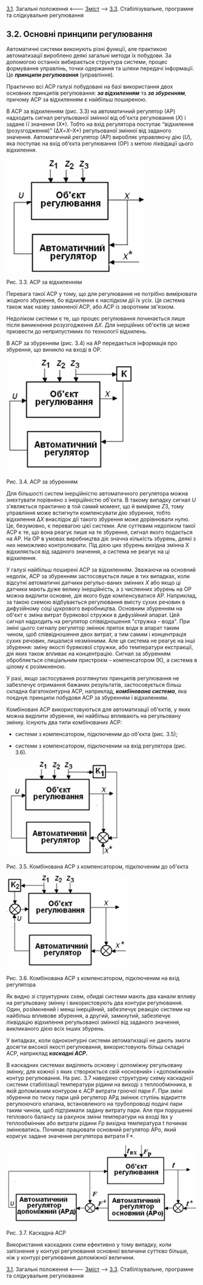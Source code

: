 [3.1](3_1.md). Загальні положення <--- [Зміст](README.md) --> [3.3](3_3.md). Стабілізувальне, програмне та слідкувальне регулювання

## 3.2. Основні принципи регулювання

Автоматичні системи виконують різні функції, але практикою автоматизації вироблено деякі загальні методи їх побудови. 
 За допомогою останніх вибирається структура системи, процес формування управлінь, точки одержання та шляхи передачі інформації. Це  ***принципи регулювання*** (управління).

Практично всі АСР галузі побудовані на базі використання двох основних принципів регулювання: ***за відхиленням*** та ***за збуренням***, причому АСР за відхиленням є найбільш поширеною. 

В АСР за відхиленням (рис. 3.3) на автоматичний регулятор (АР) надходить сигнал регульованої змінної від об'єкта регулювання (*Х*) і задане її значення (Х\*). Тобто на вхід регулятора поступає “відхилення (розузгодження)” (∆*Х*=*Х*–Х\*) регульованої змінної від за­даного значення. Автоматичний регулятор (АР) виробляє управляючу дію (*U*), яка поступає на вхід об‘єкта регулювання (ОР) з метою ліквідації цього відхилення.

![image-20220711211135738](media3/image-20220711211135738.png)

Рис. 3.3. АСР за відхиленням

Перевага такої АСР у тому, що для регулювання не потрібно вимірювати жодного збурення, бо відхилення є наслідком дії їх усіх. Ця система також має назву замкненої АСР, або АСР із зворотним зв'язком.

Недоліком системи є те, що процес регулювання починається лише після виникнення розузгодження ∆*Х*. Для інерційних об'єктів це може призвести до неприпустимих по технології відхилень. 

В АСР за збуренням (рис. 3.4) на АР передається інформація про збурення, що виникло на вході в ОР.

![image-20220711211246151](media3/image-20220711211246151.png)

Рис. 3.4. АСР за збуренням

Для більшості систем інерційністю автоматичного регулятора можна знехтувати порівняно з інерційністю об'єкта. В такому випадку сигнал *U* з'являється практично в той самий момент, що й виміряне *Z*3, тому управління може встигнути компенсувати дію збурення, тобто відхилення ∆*Х* внаслідок дії такого збурення може дорівнювати нулю. Це, безумовно, є перевагою цієї системи. 
 Але суттєвим недоліком такої АСР є те, що вона реагує лише на те збурення, сигнал якого подається на АР. На ОР в умовах виробництва діє значна кількість збурень, деякі з них неможливо контролювати. Під дією цих збурень вихідна змінна X відхиляється від заданого значення, а система не реагує на ці відхилення.

У галузі найбільш поширені АСР за відхиленням. Зважаючи на основний недолік, АСР за збуренням застосовується лише в тих випадках, коли відсутні автоматичні датчики регульо-ваних змінних *X* або якщо ці датчики мають дуже велику інерційність, а з численних збурень на ОР можна виділити основне, дія якого буде компенсуватися АР. Наприклад, за такою схемою відбувається регулювання вмісту сухих речовин в дифузійному соці цукрового виробництва. Основним збуренням на об'єкт є зміна витрат бурякової стружки в дифузійний апарат. Цей сигнал надходить на регулятор співвідношення "стружка – вода". При зміні цього сигналу регулятор змінює приток води в апарат таким чином, щоб співвідношення двох витрат, а тим самим і концентрація сухих речовин, лишалися незмінними. Але ця система не реагує на інші збурення: зміну якості бурякової стружки, або температури екстракції, дія яких також впливає на концентрацію. Сигнал за збуренням обробляється спеціальним пристроєм – компенсатором (К), а система в цілому є розімкненою.

У разі, якщо застосування розглянутих принципів регулювання не забезпечує отримання бажаних результатів, застосовується більш складна багатоконтурна АСР, наприклад, ***комбінована система***, яка поєднує принципи побудови АСР за збуренням і відхиленням.

Комбіновані АСР використовуються для автоматизації об'єктів, у яких можна виділити збурення, які найбільш впливають на регульовану змінну. Існують два типи комбінованих АСР:

- системи з компенсатором, підключеним до об'єкта (рис. 3.5);

- системи з компенсатором, підключеним на вхід регулятора (рис. 3.6).

![image-20220711211409201](media3/image-20220711211409201.png)

Рис. 3.5. Комбінована АСР з компенсатором, підключеним до об'єкта

![image-20220711211752868](media3/image-20220711211752868.png)

Рис. 3.6. Комбінована АСР з компенсатором, підключеним на вхід регулятора

Як видно зі структурних схем, обидві системи мають два канали впливу на регульовану змінну і використовують два контури регулювання. Один, розімкнений і менш інерційний, забезпечує реакцію системи на найбільш впливове збурення, а другий, замкнутий, забезпечує ліквідацію відхилення регульованої змінної від заданого значення, викликаного дією всіх інших збурень.

У випадках, коли одноконтурні системи автоматизації не дають змоги досягти високої якості регулювання, використовують більш складні АСР, наприклад ***каскадні АСР*.**

В каскадних системах виділяють основну і допоміжну регульовану змінну, для кожної з яких створюється свій «основний» і «допоміжний» контур регулювання. На рис. 3.7 наведено структурну схему каскадної системи стабілізації температури рідини на виході з теплообмінника, в якій допоміжним контуром є АСР витрати гріючої пари *F*. При зміні збурення по тиску пари цей регулятор АРд змінює ступінь відкриття регулюючого клапана, встановленого на трубопроводі подачі пари таким чином, щоб підтримати задану витрату пари. Але при порушенні теплового балансу за рахунок зміни температури на вході *t*вх у теплообмінник або витрати рідини *F*р вихідна температура *t* починає змінюватись. Починає працювати основний регулятор АРо, який коригує задане значення регулятора витрати F\*.

![image-20220711211848070](media3/image-20220711211848070.png)

Рис. 3.7. Каскадна АСР

Використання каскадних схем ефективно у тому випадку, коли запізнення у контурі регулювання основної величини суттєво більше, ніж у контурі регулювання допоміжної величини.



[3.1](3_1.md). Загальні положення <--- [Зміст](README.md) --> [3.3](3_3.md). Стабілізувальне, програмне та слідкувальне регулювання